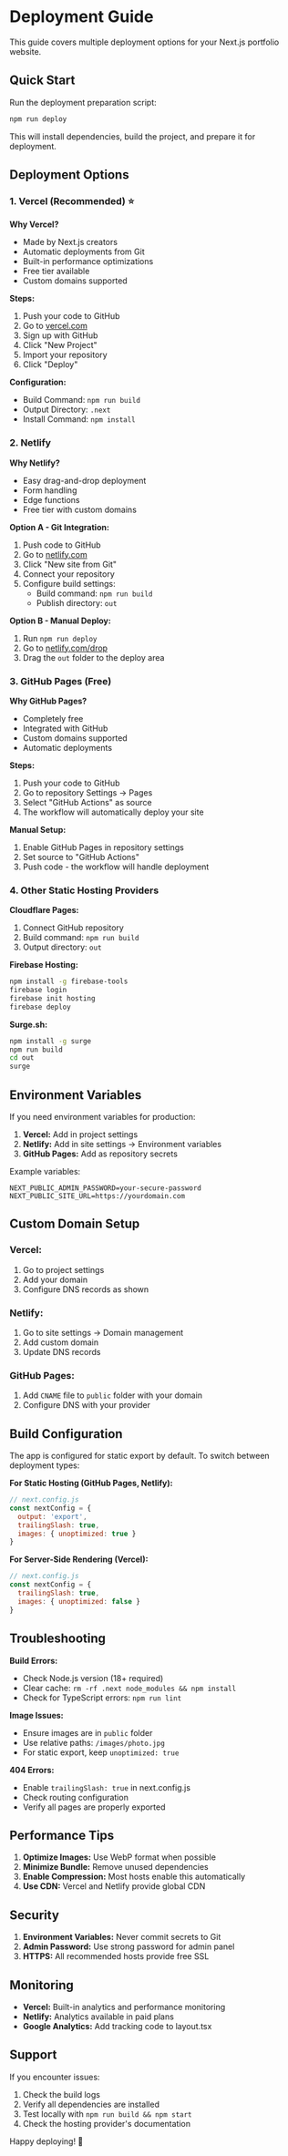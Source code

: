 # Deployment Guide

This guide covers multiple deployment options for your Next.js portfolio website.

## Quick Start

Run the deployment preparation script:

```bash
npm run deploy
```

This will install dependencies, build the project, and prepare it for deployment.

## Deployment Options

### 1. Vercel (Recommended) ⭐

**Why Vercel?**
- Made by Next.js creators
- Automatic deployments from Git
- Built-in performance optimizations
- Free tier available
- Custom domains supported

**Steps:**
1. Push your code to GitHub
2. Go to [vercel.com](https://vercel.com)
3. Sign up with GitHub
4. Click "New Project"
5. Import your repository
6. Click "Deploy"

**Configuration:**
- Build Command: `npm run build`
- Output Directory: `.next`
- Install Command: `npm install`

### 2. Netlify

**Why Netlify?**
- Easy drag-and-drop deployment
- Form handling
- Edge functions
- Free tier with custom domains

**Option A - Git Integration:**
1. Push code to GitHub
2. Go to [netlify.com](https://netlify.com)
3. Click "New site from Git"
4. Connect your repository
5. Configure build settings:
   - Build command: `npm run build`
   - Publish directory: `out`

**Option B - Manual Deploy:**
1. Run `npm run deploy`
2. Go to [netlify.com/drop](https://netlify.com/drop)
3. Drag the `out` folder to the deploy area

### 3. GitHub Pages (Free)

**Why GitHub Pages?**
- Completely free
- Integrated with GitHub
- Custom domains supported
- Automatic deployments

**Steps:**
1. Push your code to GitHub
2. Go to repository Settings → Pages
3. Select "GitHub Actions" as source
4. The workflow will automatically deploy your site

**Manual Setup:**
1. Enable GitHub Pages in repository settings
2. Set source to "GitHub Actions"
3. Push code - the workflow will handle deployment

### 4. Other Static Hosting Providers

**Cloudflare Pages:**
1. Connect GitHub repository
2. Build command: `npm run build`
3. Output directory: `out`

**Firebase Hosting:**
```bash
npm install -g firebase-tools
firebase login
firebase init hosting
firebase deploy
```

**Surge.sh:**
```bash
npm install -g surge
npm run build
cd out
surge
```

## Environment Variables

If you need environment variables for production:

1. **Vercel:** Add in project settings
2. **Netlify:** Add in site settings → Environment variables
3. **GitHub Pages:** Add as repository secrets

Example variables:
```
NEXT_PUBLIC_ADMIN_PASSWORD=your-secure-password
NEXT_PUBLIC_SITE_URL=https://yourdomain.com
```

## Custom Domain Setup

### Vercel:
1. Go to project settings
2. Add your domain
3. Configure DNS records as shown

### Netlify:
1. Go to site settings → Domain management
2. Add custom domain
3. Update DNS records

### GitHub Pages:
1. Add `CNAME` file to `public` folder with your domain
2. Configure DNS with your provider

## Build Configuration

The app is configured for static export by default. To switch between deployment types:

**For Static Hosting (GitHub Pages, Netlify):**
```javascript
// next.config.js
const nextConfig = {
  output: 'export',
  trailingSlash: true,
  images: { unoptimized: true }
}
```

**For Server-Side Rendering (Vercel):**
```javascript
// next.config.js
const nextConfig = {
  trailingSlash: true,
  images: { unoptimized: false }
}
```

## Troubleshooting

**Build Errors:**
- Check Node.js version (18+ required)
- Clear cache: `rm -rf .next node_modules && npm install`
- Check for TypeScript errors: `npm run lint`

**Image Issues:**
- Ensure images are in `public` folder
- Use relative paths: `/images/photo.jpg`
- For static export, keep `unoptimized: true`

**404 Errors:**
- Enable `trailingSlash: true` in next.config.js
- Check routing configuration
- Verify all pages are properly exported

## Performance Tips

1. **Optimize Images:** Use WebP format when possible
2. **Minimize Bundle:** Remove unused dependencies
3. **Enable Compression:** Most hosts enable this automatically
4. **Use CDN:** Vercel and Netlify provide global CDN

## Security

1. **Environment Variables:** Never commit secrets to Git
2. **Admin Password:** Use strong password for admin panel
3. **HTTPS:** All recommended hosts provide free SSL

## Monitoring

- **Vercel:** Built-in analytics and performance monitoring
- **Netlify:** Analytics available in paid plans
- **Google Analytics:** Add tracking code to layout.tsx

## Support

If you encounter issues:
1. Check the build logs
2. Verify all dependencies are installed
3. Test locally with `npm run build && npm start`
4. Check the hosting provider's documentation

Happy deploying! 🚀